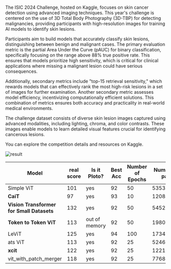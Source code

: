 The ISIC 2024 Challenge, hosted on Kaggle, focuses on skin cancer detection using advanced imaging techniques. This year's challenge is centered on the use of 3D Total Body Photography (3D-TBP) for detecting malignancies, providing participants with high-resolution images for training AI models to identify skin lesions.

Participants aim to build models that accurately classify skin lesions, distinguishing between benign and malignant cases. The primary evaluation metric is the partial Area Under the Curve (pAUC) for binary classification, specifically focusing on the range above 88% true positive rate. This ensures that models prioritize high sensitivity, which is critical for clinical applications where missing a malignant lesion could have serious consequences.

Additionally, secondary metrics include "top-15 retrieval sensitivity," which rewards models that can effectively rank the most high-risk lesions in a set of images for further examination. Another secondary metric assesses model efficiency, incentivizing computationally efficient solutions. This combination of metrics ensures both accuracy and practicality in real-world medical environments.

The challenge dataset consists of diverse skin lesion images captured using advanced modalities, including lighting, chroma, and color contrasts. These images enable models to learn detailed visual features crucial for identifying cancerous lesions.

You can explore the competition details and resources on Kaggle.


![result](https://www.googleapis.com/download/storage/v1/b/kaggle-forum-message-attachments/o/inbox%2F5143577%2Fa7cdd9232bd9a21ba341cf50496d3c8c%2Fdownload%20(1).png?generation=1723649425473443&alt=media)

| Model                                     |real score |  Is it Ploto? | Best Acc | Number of Epochs |Number of para|paper|
|-------------------------------------------|----------|----------|--------------|------------------|------------------|------------------|
| Simple ViT                               | 101|  yes      | 92           | 50               | 53533698 | https://arxiv.org/abs/2205.01580 |
| **CaiT**                                   | 97   | yes    | 93           | 10               | 120801282 |https://arxiv.org/abs/2103.17239 |
|**Vision Transformer for Small Datasets**   | 132 | yes      | 92           | 50               | 54528520 |https://arxiv.org/abs/2112.13492 |
|**Token to Token ViT**                    |113 | out of memory       | 92           | 50               | 19801116 |https://arxiv.org/abs/2101.11986 |
|LeViT                    |125        | yes       | 94           | 100               | 17348972 |https://arxiv.org/abs/2104.01136 |
|  ats ViT                 |113     | yes      | 92           | 25               | 52463080 |https://arxiv.org/abs/2111.15667 |
|**xcit**                     |122        | yes      |      92      | 25               | 122141864 |https://arxiv.org/abs/2106.09681 |
|vit_with_patch_merger                    |118        |yes| 92                 | 25          | 77687272 |https://arxiv.org/abs/2202.12015 |

